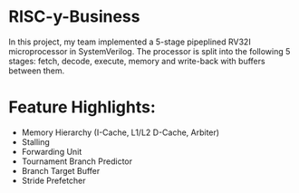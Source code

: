 # RISC-y-Business
In this project, my team implemented a 5-stage pipeplined RV32I microprocessor in SystemVerilog. The processor is split into the following 5 stages: fetch, decode, execute, memory and write-back with buffers between them.

# Feature Highlights:
* Memory Hierarchy (I-Cache, L1/L2 D-Cache, Arbiter)
* Stalling
* Forwarding Unit
* Tournament Branch Predictor
* Branch Target Buffer
* Stride Prefetcher
